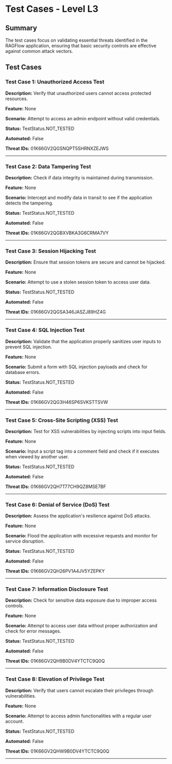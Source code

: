 # Test Cases - Level L3

## Summary

The test cases focus on validating essential threats identified in the RAGFlow application, ensuring that basic security controls are effective against common attack vectors.

## Test Cases

### Test Case 1: Unauthorized Access Test

**Description:** Verify that unauthorized users cannot access protected resources.

**Feature:** None

**Scenario:** Attempt to access an admin endpoint without valid credentials.

**Status:** TestStatus.NOT_TESTED

**Automated:** False

**Threat IDs:** 01K66GV2QGSNQPT5SHRNXZEJWS

---

### Test Case 2: Data Tampering Test

**Description:** Check if data integrity is maintained during transmission.

**Feature:** None

**Scenario:** Intercept and modify data in transit to see if the application detects the tampering.

**Status:** TestStatus.NOT_TESTED

**Automated:** False

**Threat IDs:** 01K66GV2QGBXVBKA3G6CRMA7VY

---

### Test Case 3: Session Hijacking Test

**Description:** Ensure that session tokens are secure and cannot be hijacked.

**Feature:** None

**Scenario:** Attempt to use a stolen session token to access user data.

**Status:** TestStatus.NOT_TESTED

**Automated:** False

**Threat IDs:** 01K66GV2QGSA346JASZJ89HZ4G

---

### Test Case 4: SQL Injection Test

**Description:** Validate that the application properly sanitizes user inputs to prevent SQL injection.

**Feature:** None

**Scenario:** Submit a form with SQL injection payloads and check for database errors.

**Status:** TestStatus.NOT_TESTED

**Automated:** False

**Threat IDs:** 01K66GV2QG3H46SP6SVKSTTSVW

---

### Test Case 5: Cross-Site Scripting (XSS) Test

**Description:** Test for XSS vulnerabilities by injecting scripts into input fields.

**Feature:** None

**Scenario:** Input a script tag into a comment field and check if it executes when viewed by another user.

**Status:** TestStatus.NOT_TESTED

**Automated:** False

**Threat IDs:** 01K66GV2QH7T77CH9QZ8MSE7BF

---

### Test Case 6: Denial of Service (DoS) Test

**Description:** Assess the application's resilience against DoS attacks.

**Feature:** None

**Scenario:** Flood the application with excessive requests and monitor for service disruption.

**Status:** TestStatus.NOT_TESTED

**Automated:** False

**Threat IDs:** 01K66GV2QH26PV1A4JV5YZEPKY

---

### Test Case 7: Information Disclosure Test

**Description:** Check for sensitive data exposure due to improper access controls.

**Feature:** None

**Scenario:** Attempt to access user data without proper authorization and check for error messages.

**Status:** TestStatus.NOT_TESTED

**Automated:** False

**Threat IDs:** 01K66GV2QH9B0DV4YTCTC9Q0Q

---

### Test Case 8: Elevation of Privilege Test

**Description:** Verify that users cannot escalate their privileges through vulnerabilities.

**Feature:** None

**Scenario:** Attempt to access admin functionalities with a regular user account.

**Status:** TestStatus.NOT_TESTED

**Automated:** False

**Threat IDs:** 01K66GV2QHW9B0DV4YTCTC9Q0Q

---

